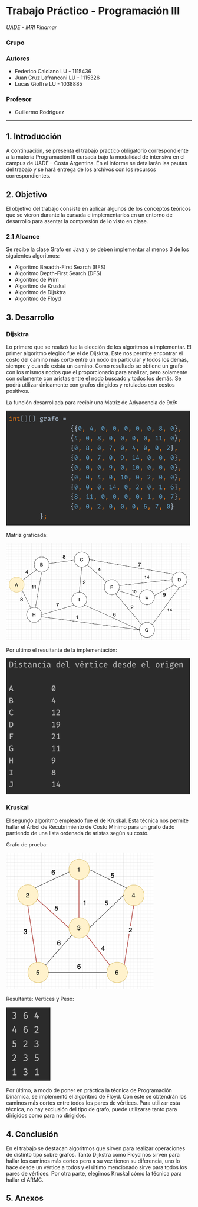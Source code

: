 # Trabajo Práctico - Programación III
*UADE* - _MRI Pinamar_

### Grupo

### Autores
* Federico Calciano LU - 1115436
* Juan Cruz Lafranconi LU - 1115326
* Lucas Gioffre LU - 1038885

### Profesor
* Guillermo Rodriguez


***

## 1.	Introducción

A continuación, se presenta el trabajo practico obligatorio correspondiente a la materia Programación III cursada bajo la modalidad de intensiva en el campus de UADE – Costa Argentina. En el informe se detallarán las pautas del trabajo y se hará entrega de los archivos con los recursos correspondientes.

## 2.	Objetivo

El objetivo del trabajo consiste en aplicar algunos de los conceptos teóricos que se vieron durante la cursada e implementarlos en un entorno de desarrollo para asentar la compresión de lo visto en clase. 

### 2.1	Alcance
Se recibe la clase Grafo en Java y se deben implementar al menos 3 de los siguientes algoritmos:
*	Algoritmo Breadth-First Search (BFS)
*	Algoritmo Depth-First Search (DFS)
*	Algoritmo de Prim
*	Algoritmo de Kruskal
*	Algoritmo de Dijsktra
*	Algoritmo de Floyd

## 3.	Desarrollo

### Dijsktra

Lo primero que se realizó fue la elección de los algoritmos a implementar.
El primer algoritmo elegido fue el de Dijsktra. Este nos permite encontrar el costo del camino más corto entre un nodo en particular y todos los demás, siempre y cuando exista un camino. Como resultado se obtiene un grafo con los mismos nodos que el proporcionado para analizar, pero solamente con solamente con aristas entre el nodo buscado y todos los demás. Se podrá utilizar únicamente con grafos dirigidos y rotulados con costos positivos.


La función desarrollada para recibir una Matriz de Adyacencia de 9x9:


<img src="https://github.com/fecalci/TPO-PrograIII/blob/main/Picture1.png" alt="UADE-Logo" width="500"/>

Matriz graficada:


<img src="https://github.com/fecalci/TPO-PrograIII/blob/main/Picture2.png" alt="UADE-Logo" width="500"/>

Por ultimo el resultante de la implementación:

<img src="https://github.com/fecalci/TPO-PrograIII/blob/main/Picture3.png" alt="UADE-Logo" width="500"/>


### Kruskal
El segundo algoritmo empleado fue el de Kruskal. Esta técnica nos permite hallar el Árbol de Recubrimiento de Costo Mínimo para un grafo dado partiendo de una lista ordenada de aristas según su costo.

Grafo de prueba:


<img src="https://github.com/fecalci/TPO-PrograIII/blob/main/Picture4.png" alt="UADE-Logo" width="400"/>


Resultante:
Vertices y Peso:


<img src="https://github.com/fecalci/TPO-PrograIII/blob/main/Picture5.png" alt="UADE-Logo" width="120"/>

Por último, a modo de poner en práctica la técnica de Programación Dinámica, se implementó el algoritmo de Floyd. Con este se obtendrán los caminos más cortos entre todos los pares de vértices. Para utilizar esta técnica, no hay exclusión del tipo de grafo, puede utilizarse tanto para dirigidos como para no dirigidos.

## 4.	Conclusión

En el trabajo se destacan algoritmos que sirven para realizar operaciones de distinto tipo sobre grafos. Tanto Dijkstra como Floyd nos sirven para hallar los caminos más cortos pero a su vez tienen su diferencia, uno lo hace desde un vértice a todos y el último mencionado sirve para todos los pares de vértices. Por otra parte, elegimos Kruskal cómo la técnica para hallar el ARMC.

## 5.	Anexos
